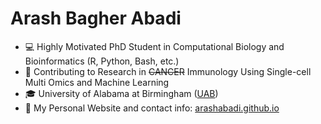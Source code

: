 
<!--
**arashabadi/arashabadi** is a ✨ _special_ ✨ repository because its `README.md` (this file) appears on your GitHub profile.

Here are some ideas to get you started:

- 🔭 I’m currently working on ...
- 🌱 I’m currently learning ...
- 👯 I’m looking to collaborate on ...
- 🤔 I’m looking for help with ...
- 💬 Ask me about ...
- 📫 How to reach me: ...
- 😄 Pronouns: ...
- ⚡ Fun fact: ...

[![X](https://img.shields.io/badge/X-000?style=for-the-badge&logo=x)](https://x.com/arash_b_abadi)
[![LinkedIn](https://img.shields.io/badge/LinkedIn-0077B5?style=for-the-badge&logo=linkedin&logoColor=white)](https://www.linkedin.com/in/arashbagherabadi/)
[![Instagram](https://img.shields.io/badge/-Instagram-%23E4405F?style=for-the-badge&logo=instagram&logoColor=white)](https://instagram.com/arash.b.abadi)

-->
# Arash Bagher Abadi

- 💻 Highly Motivated PhD Student in Computational Biology and Bioinformatics (R, Python, Bash, etc.)
- 🧬 Contributing to Research in ~~CANCER~~ Immunology Using Single-cell Multi Omics and Machine Learning
- 🎓 University of Alabama at Birmingham ([UAB](https://www.uab.edu/gbs/home/))
- 🌱 My Personal Website and contact info: [arashabadi.github.io](https://arashabadi.github.io)

  
